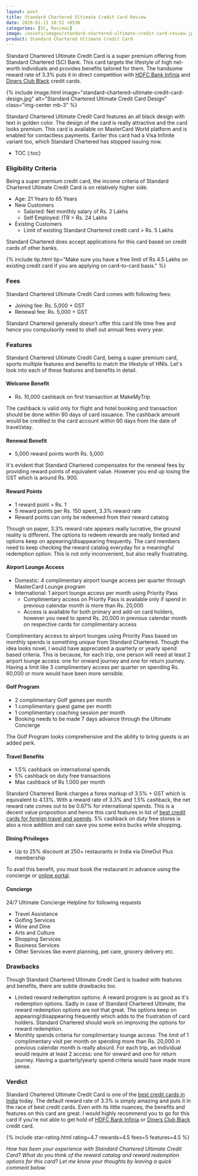 ```yaml
---
layout: post
title: Standard Chartered Ultimate Credit Card Review
date: 2020-01-11 10:51 +0530
categories: [SC, Reviews]
image: /assets/images/standard-chartered-ultimate-credit-card-review.jpg
product: Standard Chartered Ultimate Credit Card
---
```


Standard Chartered Ultimate Credit Card is a super premium offering from Standard Chartered (SC) Bank. This card targets the lifestyle of high net-worth individuals and provides benefits tailored for them. The handsome reward rate of 3.3% puts it in direct competition with [HDFC Bank Infinia](/hdfc-bank-infinia-credit-card-review/) and [Diners Club Black](/hdfc-diners-club-black-credit-card-review/) credit cards.

{% include image.html image="standard-chartered-ultimate-credit-card-design.jpg" alt="Standard Chartered Ultimate Credit Card Design" class="img-center mb-3" %}

Standard Chartered Ultimate Credit Card features an all black design with text in golden color. The design of the card is really attractive and the card looks premium. This card is available on MasterCard World platform and is enabled for contactless payments. Earlier this card had a Visa Infinite variant too, which Standard Chartered has stopped issuing now.

<!-- prettier-ignore -->
* TOC
{:toc}

### Eligibility Criteria

Being a super premium credit card, the income criteria of Standard Chartered Ultimate Credit Card is on relatively higher side.

- Age: 21 Years to 65 Years
- New Customers
  - Salaried: Net monthly salary of Rs. 2 Lakhs
  - Self Employed: ITR > Rs. 24 Lakhs
- Existing Customers
  - Limit of existing Standard Chartered credit card > Rs. 5 Lakhs

Standard Chartered does accept applications for this card based on credit cards of other banks.

{% include tip.html tip="Make sure you have a free limit of Rs 4.5 Lakhs on existing credit card if you are applying on card-to-card basis." %}

### Fees

Standard Chartered Ultimate Credit Card comes with following fees:

- Joining fee: Rs. 5,000 + GST
- Renewal fee: Rs. 5,000 + GST

Standard Chartered generally doesn't offer this card life time free and hence you compulsorily need to shell out annual fees every year.

### Features

Standard Chartered Ultimate Credit Card, being a super premium card, sports multiple features and benefits to match the lifestyle of HNIs. Let's look into each of these features and benefits in detail.

#### Welcome Benefit

- Rs. 10,000 cashback on first transaction at MakeMyTrip

The cashback is valid only for flight and hotel booking and transaction should be done within 90 days of card issuance. The cashback amount would be credited to the card account within 60 days from the date of travel/stay.

#### Renewal Benefit

- 5,000 reward points worth Rs. 5,000

It's evident that Standard Chartered compensates for the renewal fees by providing reward points of equivalent value. However you end up losing the GST which is around Rs. 900.

#### Reward Points

- 1 reward point = Rs. 1
- 5 reward points per Rs. 150 spent, 3.3% reward rate
- Reward points can only be redeemed from their reward catalog

Though on paper, 3.3% reward rate appears really lucrative, the ground reality is different. The options to redeem rewards are really limited and options keep on appearing/disappearing frequently. The card members need to keep checking the reward catalog everyday for a meaningful redemption option. This is not only inconvenient, but also really frustrating.

#### Airport Lounge Access

- Domestic: 4 complimentary airport lounge access per quarter through MasterCard Lounge program
- International: 1 airport lounge access per month using Priority Pass
  - Complimentary access on Priority Pass is available only if spend in previous calendar month is more than Rs. 20,000
  - Access is available for both primary and add-on card holders, however you need to spend Rs. 20,000 in previous calendar month on respective cards for complimentary access

Complimentary access to airport lounges using Priority Pass based on monthly spends is something unique from Standard Chartered. Though the idea looks novel, I would have appreciated a quarterly or yearly spend based criteria. This is because, for each trip, one person will need at least 2 airport lounge access: one for onward journey and one for return journey. Having a limit like 3 complimentary access per quarter on spending Rs. 60,000 or more would have been more sensible.

#### Golf Program

- 2 complimentary Golf games per month
- 1 complimentary guest game per month
- 1 complimentary coaching session per month
- Booking needs to be made 7 days advance through the Ultimate Concierge

The Golf Program looks comprehensive and the ability to bring guests is an added perk.

#### Travel Benefits

- 1.5% cashback on international spends
- 5% cashback on duty free transactions
- Max cashback of Rs 1.000 per month

Standard Chartered Bank charges a forex markup of 3.5% + GST which is equivalent to 4.13%. With a reward rate of 3.3% and 1.5% cashback, the net reward rate comes out to be 0.67% for international spends. This is a decent value proposition and hence this card features in list of [best credit cards for foreign travel and spends](/best-credit-cards-in-india-with-low-forex-currency-markup-for-international-travel-spends/). 5% cashback on duty free stores is also a nice addition and can save you some extra bucks while shopping.

#### Dining Privileges

- Up to 25% discount at 250+ restaurants in India via DineOut Plus membership

To avail this benefit, you must book the restaurant in advance using the concierge or [online portal](https://scb.dineout.co.in/).

#### Concierge

24/7 Ultimate Concierge Helpline for following requests

- Travel Assistance
- Golfing Services
- Wine and Dine
- Arts and Culture
- Shopping Services
- Business Services
- Other Services like event planning, pet care, grocery delivery etc.

### Drawbacks

Though Standard Chartered Ultimate Credit Card is loaded with features and benefits, there are subtle drawbacks too.

- Limited reward redemption options: A reward program is as good as it's redemption options. Sadly in case of Standard Chartered Ultimate, the reward redemption options are not that great. The options keep on appearing/disappearing frequently which adds to the frustration of card holders. Standard Chartered should work on improving the options for reward redemption.
- Monthly spends criteria for complimentary lounge access: The limit of 1 complimentary visit per month on spending more than Rs. 20,000 in previous calendar month is really absurd. For each trip, an individual would require at least 2 access: one for onward and one for return journey. Having a quarterly/yearly spend criteria would have made more sense.

### Verdict

Standard Chartered Ultimate Credit Card is one of the [best credit cards in India](/best-credit-cards-in-india-for-2020/) today. The default reward rate of 3.3% is simply amazing and puts it in the race of best credit cards. Even with its little nuances, the benefits and features on this card are great. I would highly recommend you to go for this card if you're not able to get hold of [HDFC Bank Infinia](/hdfc-bank-infinia-credit-card-review/) or [Diners Club Black](/hdfc-diners-club-black-credit-card-review/) credit card.

{% include star-rating.html rating=4.7 rewards=4.5 fees=5 features=4.5 %}

_How has been your experience with Standard Chartered Ultimate Credit Card? What do you think of the reward catalog and reward redemption options for this card? Let me know your thoughts by leaving a quick comment below._
